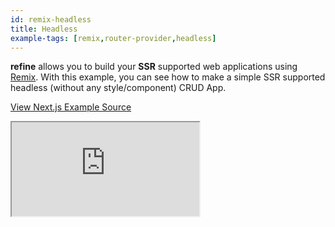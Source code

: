 ```yaml
---
id: remix-headless
title: Headless
example-tags: [remix,router-provider,headless]
---
```


**refine** allows you to build your **SSR** supported web applications using [Remix](https://remix.run/). With this example, you can see how to make a simple SSR supported headless (without any style/component) CRUD App.



[View Next.js Example Source](https://github.com/pankod/refine/tree/master/examples/remix/headless)

<iframe loading="lazy" src="https://stackblitz.com//github/pankod/refine/tree/master/examples/remix/headless/?embed=1&view=preview&theme=dark&preset=node&ctl=1"
style={{width: "100%", height:"80vh", border: "0px", borderRadius: "8px", overflow:"hidden"}}
    title="refine-remix-headless-example"
></iframe>
